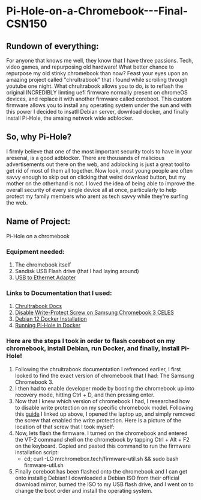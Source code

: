 # Pi-Hole-on-a-Chromebook---Final-CSN150
## Rundown of everything:
For anyone that knows me well, they know that I have three passions. Tech, video games, and repurposing old hardware! What better chance to repurpose my old stinky chromebook than now? Feast your eyes upon an amazing project called "chrultrabook" that i found while scrolling through youtube one night. What chrultrabook allows you to do, is to reflash the original INCREDIBLY limting uefi firmware normally present on chromeOS devices, and replace it with another firmware called coreboot. This custom firmware allows you to install any operating system under the sun and with this power I decided to insatll Debian server, download docker, and finally install Pi-Hole, the amaing network wide adblocker.
## So, why Pi-Hole?
I firmly believe that one of the most important security tools to have in your aresenal, is a good adblocker. There are thousands of malicious advertisements out there on the web, and adblocking is just a great tool to get rid of most of them all together. Now look, most young people are often savvy enough to skip out on clicking that weird download button, but my mother on the otherhand is not. I loved the idea of being able to improve the overall security of every single device all at once, particularly to help protect my family members who arent as tech savvy while they're surfing the web.

## Name of Project:
Pi-Hole on a chromebook
### Equipment needed:
1. The chromebook itself
2. Sandisk USB Flash drive (that I had laying around)
3. [USB to Ethernet Adapter](https://www.amazon.com/USB-Ethernet-Adapter-Gigabit-Switch/dp/B09GRL3VCN/ref=sr_1_4?crid=30CWKI378JWHR&dib=eyJ2IjoiMSJ9.QCN-6MlAIK3XarnN3gP4fLbrMEAm52ww8ZoRwiIWI4saSq457syxb6VuKhrTKz_w0lEv1nZBh5tP8HAJrBxvmuV4a5rTTm7YsEr4yF2r0Q2M-anX1NXQPOUMzdsk8lwA_sdDtz0tliGR87IyIPwLnO-WjX5a1VDSIgU1OH3eHJDzFNLU-EVxinkDl53n8UjhiqIJeFYUdnsAFtKyXVQaPYXRkkEidw0SfwnKNAMRKMk.rghjz-2dPzFUxpbcGNH-HBJudSpe3xKmQbk7CUXLKj4&dib_tag=se&keywords=usb%2Bto%2Bethernet%2Badapter&qid=1715213440&sprefix=usb%2Bto%2Bthern%2Caps%2C157&sr=8-4&th=1)
### Links to Documentation that I used:
1. [Chrultrabook Docs](https://docs.chrultrabook.com/)
2. [Disable Write-Protect Screw on Samsung Chromebook 3 CELES](https://maxwyb.github.io/linux/2016/11/05/chromebook-write-protection.html)
3. [Debian 12 Docker Installation](https://docs.docker.com/engine/install/debian/#install-using-the-repository)
4. [Running Pi-Hole in Docker](https://github.com/pi-hole/docker-pi-hole/#running-pi-hole-docker)
### Here are the steps I took in order to flash coreboot on my chromebook, install Debian, run Docker, and finally, install Pi-Hole!
1. Following the chrultrabook documentation I refrenced earlier, I first looked to find the exact version of chromebook that I had: The Samsung Chromebook 3.
2. I then had to enable developer mode by booting the chromebook up into recovery mode, hitting Ctrl + D, and then pressing enter. 
3. Now that I knew which version of chromebook I had, I researched how to disable write protection on my specific chromebook model. Following this [guide](https://maxwyb.github.io/linux/2016/11/05/chromebook-write-protection.html) I linked up above, I opened the laptop up, and simply removed the screw that enabled the write protection. Here is a picture of the location of that screw that I took myself:
4. Now, lets flash the firmware. I turned on the chromebook and entered the VT-2 command shell on the chromebook by tapping Ctrl + Alt + F2 on the keyboard. Copied and pasted this command to run the firmware installation script:
   * cd; curl -LO mrchromebox.tech/firmware-util.sh && sudo bash firmware-util.sh
5. Finally coreboot has been flashed onto the chromebook and I can get onto installig Debian! I downloaded a Debian ISO from their official download mirror, burned the ISO to my USB flash drive, and I went on to change the boot order and install the operating system.
